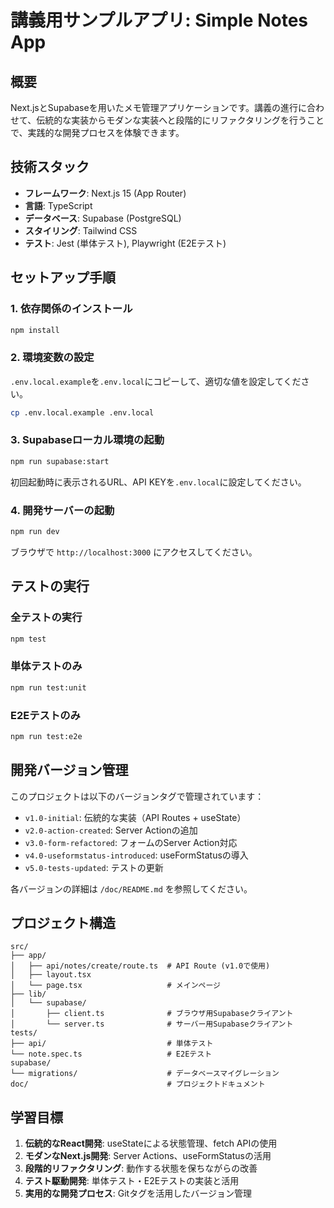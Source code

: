 # 講義用サンプルアプリ: Simple Notes App

## 概要

Next.jsとSupabaseを用いたメモ管理アプリケーションです。講義の進行に合わせて、伝統的な実装からモダンな実装へと段階的にリファクタリングを行うことで、実践的な開発プロセスを体験できます。

## 技術スタック

- **フレームワーク**: Next.js 15 (App Router)
- **言語**: TypeScript
- **データベース**: Supabase (PostgreSQL)
- **スタイリング**: Tailwind CSS
- **テスト**: Jest (単体テスト), Playwright (E2Eテスト)

## セットアップ手順

### 1. 依存関係のインストール

```bash
npm install
```

### 2. 環境変数の設定

`.env.local.example`を`.env.local`にコピーして、適切な値を設定してください。

```bash
cp .env.local.example .env.local
```

### 3. Supabaseローカル環境の起動

```bash
npm run supabase:start
```

初回起動時に表示されるURL、API KEYを`.env.local`に設定してください。

### 4. 開発サーバーの起動

```bash
npm run dev
```

ブラウザで `http://localhost:3000` にアクセスしてください。

## テストの実行

### 全テストの実行

```bash
npm test
```

### 単体テストのみ

```bash
npm run test:unit
```

### E2Eテストのみ

```bash
npm run test:e2e
```

## 開発バージョン管理

このプロジェクトは以下のバージョンタグで管理されています：

- `v1.0-initial`: 伝統的な実装（API Routes + useState）
- `v2.0-action-created`: Server Actionの追加
- `v3.0-form-refactored`: フォームのServer Action対応
- `v4.0-useformstatus-introduced`: useFormStatusの導入
- `v5.0-tests-updated`: テストの更新

各バージョンの詳細は `/doc/README.md` を参照してください。

## プロジェクト構造

```text
src/
├── app/
│   ├── api/notes/create/route.ts  # API Route (v1.0で使用)
│   ├── layout.tsx
│   └── page.tsx                   # メインページ
├── lib/
│   └── supabase/
│       ├── client.ts              # ブラウザ用Supabaseクライアント
│       └── server.ts              # サーバー用Supabaseクライアント
tests/
├── api/                           # 単体テスト
└── note.spec.ts                   # E2Eテスト
supabase/
└── migrations/                    # データベースマイグレーション
doc/                               # プロジェクトドキュメント
```

## 学習目標

1. **伝統的なReact開発**: useStateによる状態管理、fetch APIの使用
2. **モダンなNext.js開発**: Server Actions、useFormStatusの活用
3. **段階的リファクタリング**: 動作する状態を保ちながらの改善
4. **テスト駆動開発**: 単体テスト・E2Eテストの実装と活用
5. **実用的な開発プロセス**: Gitタグを活用したバージョン管理